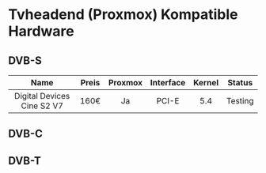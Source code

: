# Tvheadend (Proxmox) Kompatible Hardware

## DVB-S

| Name                          | Preis              | Proxmox | Interface | Kernel | Status  |
|:-----------------------------:|:------------------:|:-------:|:---------:|:------:|:-------:|
| Digital Devices Cine S2 V7    | 160€               | Ja      | PCI-E     | 5.4    | Testing |    

## DVB-C

## DVB-T
